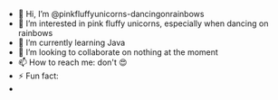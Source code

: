- 👋 Hi, I’m @pinkfluffyunicorns-dancingonrainbows
- 👀 I’m interested in pink fluffy unicorns, especially when dancing on rainbows
- 🌱 I’m currently learning Java
- 💞️ I’m looking to collaborate on nothing at the moment
- 📫 How to reach me: don't 😍
- ⚡ Fun fact: 
- 
<!---
pinkfluffyunicorns-dancingonrainbows/pinkfluffyunicorns-dancingonrainbows is a ✨ special ✨ repository because its `README.md` (this file) appears on your GitHub profile.
You can click the Preview link to take a look at your changes.
--->
